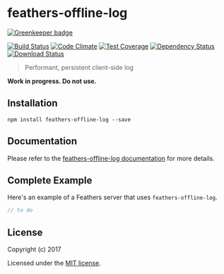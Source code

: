 # feathers-offline-log

[![Greenkeeper badge](https://badges.greenkeeper.io/feathersjs/feathers-offline-log.svg)](https://greenkeeper.io/)

[![Build Status](https://travis-ci.org/feathersjs/feathers-offline-log.png?branch=master)](https://travis-ci.org/feathersjs/feathers-offline-log)
[![Code Climate](https://codeclimate.com/github/feathersjs/feathers-offline-log/badges/gpa.svg)](https://codeclimate.com/github/feathersjs/feathers-offline-log)
[![Test Coverage](https://codeclimate.com/github/feathersjs/feathers-offline-log/badges/coverage.svg)](https://codeclimate.com/github/feathersjs/feathers-offline-log/coverage)
[![Dependency Status](https://img.shields.io/david/feathersjs/feathers-offline-log.svg?style=flat-square)](https://david-dm.org/feathersjs/feathers-offline-log)
[![Download Status](https://img.shields.io/npm/dm/feathers-offline-log.svg?style=flat-square)](https://www.npmjs.com/package/feathers-offline-log)

> Performant, persistent client-side log

**Work in progress. Do not use.**

## Installation

```
npm install feathers-offline-log --save
```

## Documentation

Please refer to the [feathers-offline-log documentation](http://docs.feathersjs.com/) for more details.

## Complete Example

Here's an example of a Feathers server that uses `feathers-offline-log`. 

```js
// to do
```

## License

Copyright (c) 2017

Licensed under the [MIT license](LICENSE).
